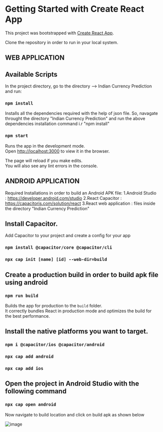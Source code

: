 # Getting Started with Create React App

This project was bootstrapped with [Create React App](https://github.com/facebook/create-react-app).

Clone the repository in order to run in your local system.

## WEB APPLICATION

## Available Scripts

In the project directory, go to the directory --> Indian Currency Prediction and run:


### `npm install`

Installs all the dependencies required with the help of json file.
So, navagate throught the directory "Indian Currency Prediction" and run the above dependencies installation
command i.r "npm install"

### `npm start`

Runs the app in the development mode.\
Open [http://localhost:3000](http://localhost:3000) to view it in the browser.

The page will reload if you make edits.\
You will also see any lint errors in the console.


## ANDROID APPLICATION

Required Installations in order to build an Android APK file:
  1.Android Studio : https://developer.android.com/studio
  2.React Capacitor : https://capacitorjs.com/solution/react
  3.React web application : files inside the directory "Indian Currency Prediction"


## Install Capacitor.
Add Capacitor to your project and create a config for your app

### `npm install @capacitor/core @capacitor/cli`
### `npx cap init [name] [id] --web-dir=build`

## Create a production build in order to build apk file using android

### `npm run build`

Builds the app for production to the `build` folder.\
It correctly bundles React in production mode and optimizes the build for the best performance.



## Install the native platforms you want to target.

### `npm i @capacitor/ios @capacitor/android`
### `npx cap add android`
### `npx cap add ios`

## Open the project in Android Studio with the following command
### `npx cap open android`

Now navigate to build location and click on build apk as shown below

![image](https://user-images.githubusercontent.com/55684348/122649867-a2443c80-d14d-11eb-9090-9726b3404469.png)


